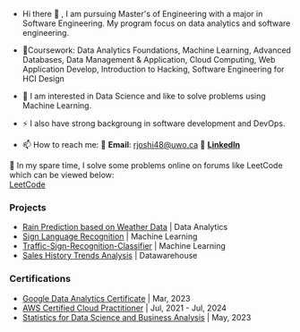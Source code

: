 - Hi there 👋 , I am pursuing Master's of Engineering with a major in Software Engineering. My program focus on data analytics
and software engineering.
- 📖Coursework:
        Data Analytics Foundations, Machine Learning, Advanced Databases, Data Management & Application, Cloud Computing, Web Application Develop, Introduction to Hacking, Software Engineering for HCI Design

             
-  🔭 I am interested in Data Science and like to solve problems using Machine Learning.
-  ⚡ I also have strong backgroung in software development and DevOps. 

- 📫 How to reach me: 
    📧 **Email**: rjoshi48@uwo.ca
    🤝 [**LinkedIn**](https://www.linkedin.com/in/rinni-joshi/) 

🌱 In my spare time, I solve some problems online on forums like LeetCode which can be viewed below:  
[LeetCode](https://leetcode.com/rjoshi16/) 

### Projects
 - [Rain Prediction based on Weather Data](https://github.com/rjoshi48/Rain-Prediction-based-on-Weather-Data) | Data Analytics 
 - [Sign Language Recognition](https://github.com/rjoshi48/Sign-Language-Recognition) | Machine Learning
 - [Traffic-Sign-Recognition-Classifier](https://github.com/rjoshi48/Traffic-Sign-Recognition-Classifier) | Machine Learning
 - [Sales History Trends Analysis](https://github.com/rjoshi48/Sales-History-Trends-Analysis) | Datawarehouse

### Certifications
- [Google Data Analytics Certificate](https://www.credly.com/badges/f25c0dcd-caf4-47c9-8a1b-58b573335ae3/linked_in_profile) | Mar, 2023
- [AWS Certified Cloud Practitioner](https://www.credly.com/badges/1b8be0be-9cbd-4a58-bb17-065a220519de?source=linked_in_profile) | Jul, 2021 - Jul, 2024
- [Statistics for Data Science and Business Analysis](https://www.udemy.com/certificate/UC-8f49fef4-0598-4b50-a5ef-485985343a89/) | May, 2023
<!--
**rjoshi48/rjoshi48** is a ✨ _special_ ✨ repository because its `README.md` (this file) appears on your GitHub profile.

Here are some ideas to get you started:

- 🔭 I’m currently working on ...
- 🌱 I’m currently learning ...
- 👯 I’m looking to collaborate on ...
- 🤔 I’m looking for help with ...
- 💬 Ask me about ...
 ...
- 😄 Pronouns: ...
- ⚡ Fun fact: ...
-->
